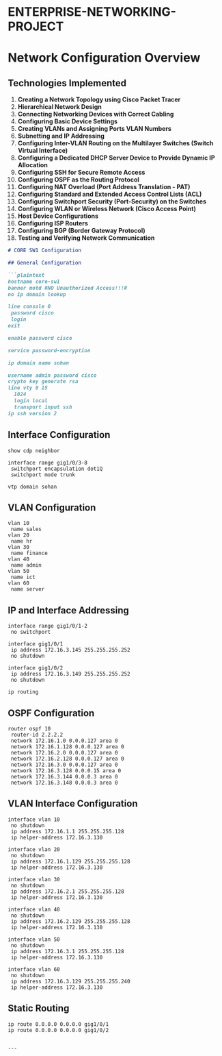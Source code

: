 # ENTERPRISE-NETWORKING-PROJECT
# Network Configuration Overview  ##


## Technologies Implemented

1. **Creating a Network Topology using Cisco Packet Tracer**
2. **Hierarchical Network Design**
3. **Connecting Networking Devices with Correct Cabling**
4. **Configuring Basic Device Settings**
5. **Creating VLANs and Assigning Ports VLAN Numbers**
6. **Subnetting and IP Addressing**
7. **Configuring Inter-VLAN Routing on the Multilayer Switches (Switch Virtual Interface)**
8. **Configuring a Dedicated DHCP Server Device to Provide Dynamic IP Allocation**
9. **Configuring SSH for Secure Remote Access**
10. **Configuring OSPF as the Routing Protocol**
11. **Configuring NAT Overload (Port Address Translation - PAT)**
12. **Configuring Standard and Extended Access Control Lists (ACL)**
13. **Configuring Switchport Security (Port-Security) on the Switches**
14. **Configuring WLAN or Wireless Network (Cisco Access Point)**
15. **Host Device Configurations**
16. **Configuring ISP Routers**
17. **Configuring BGP (Border Gateway Protocol)**
18. **Testing and Verifying Network Communication**




```markdown
# CORE SW1 Configuration

## General Configuration

```plaintext
hostname core-sw1
banner motd #NO Unauthorized Access!!!#
no ip domain lookup

line console 0
 password cisco
 login
exit

enable password cisco

service password-encryption

ip domain name sohan

username admin password cisco
crypto key generate rsa
line vty 0 15
  1024
  login local
  transport input ssh
ip ssh version 2
```

## Interface Configuration

```plaintext
show cdp neighbor

interface range gig1/0/3-8
 switchport encapsulation dot1Q
 switchport mode trunk

vtp domain sohan
```

## VLAN Configuration

```plaintext
vlan 10
 name sales
vlan 20
 name hr
vlan 30
 name finance
vlan 40
 name admin
vlan 50
 name ict
vlan 60
 name server
```

## IP and Interface Addressing

```plaintext
interface range gig1/0/1-2
 no switchport

interface gig1/0/1
 ip address 172.16.3.145 255.255.255.252
 no shutdown

interface gig1/0/2
 ip address 172.16.3.149 255.255.255.252
 no shutdown

ip routing
```

## OSPF Configuration

```plaintext
router ospf 10
 router-id 2.2.2.2
 network 172.16.1.0 0.0.0.127 area 0
 network 172.16.1.128 0.0.0.127 area 0
 network 172.16.2.0 0.0.0.127 area 0
 network 172.16.2.128 0.0.0.127 area 0
 network 172.16.3.0 0.0.0.127 area 0
 network 172.16.3.128 0.0.0.15 area 0
 network 172.16.3.144 0.0.0.3 area 0
 network 172.16.3.148 0.0.0.3 area 0
```

## VLAN Interface Configuration

```plaintext
interface vlan 10
 no shutdown
 ip address 172.16.1.1 255.255.255.128
 ip helper-address 172.16.3.130

interface vlan 20
 no shutdown
 ip address 172.16.1.129 255.255.255.128
 ip helper-address 172.16.3.130

interface vlan 30
 no shutdown
 ip address 172.16.2.1 255.255.255.128
 ip helper-address 172.16.3.130

interface vlan 40
 no shutdown
 ip address 172.16.2.129 255.255.255.128
 ip helper-address 172.16.3.130

interface vlan 50
 no shutdown
 ip address 172.16.3.1 255.255.255.128
 ip helper-address 172.16.3.130

interface vlan 60
 no shutdown
 ip address 172.16.3.129 255.255.255.240
 ip helper-address 172.16.3.130
```

## Static Routing

```plaintext
ip route 0.0.0.0 0.0.0.0 gig1/0/1
ip route 0.0.0.0 0.0.0.0 gig1/0/2
```
```

---


